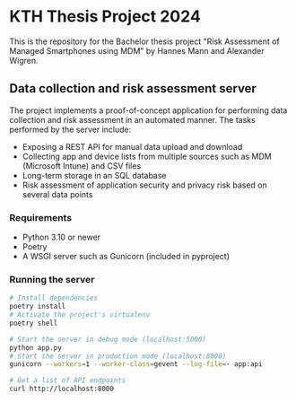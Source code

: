 # KTH Thesis Project 2024

This is the repository for the Bachelor thesis project "Risk Assessment of Managed Smartphones using MDM" by Hannes Mann and Alexander Wigren.

## Data collection and risk assessment server

The project implements a proof-of-concept application for performing data collection and risk assessment in an automated manner. The tasks performed by the server include:

* Exposing a REST API for manual data upload and download
* Collecting app and device lists from multiple sources such as MDM (Microsoft Intune) and CSV files
* Long-term storage in an SQL database
* Risk assessment of application security and privacy risk based on several data points

### Requirements

* Python 3.10 or newer
* Poetry
* A WSGI server such as Gunicorn (included in pyproject)

### Running the server

```bash
# Install dependencies
poetry install
# Activate the project's virtualenv
poetry shell

# Start the server in debug mode (localhost:5000)
python app.py
# Start the server in production mode (localhost:8000)
gunicorn --workers=1 --worker-class=gevent --log-file=- app:api

# Get a list of API endpoints
curl http://localhost:8000
```
